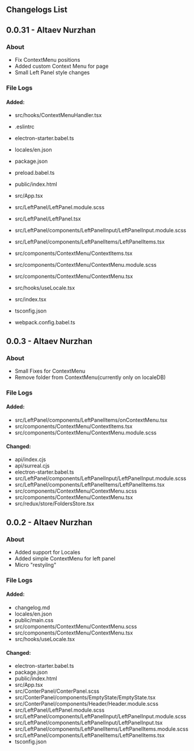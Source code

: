 ## Changelogs List

## 0.0.31 - Altaev Nurzhan

### About

- Fix ContextMenu positions
- Added custom Context Menu for page
- Small Left Panel style changes

### File Logs

#### Added: 
- src/hooks/ContextMenuHandler.tsx

- .eslintrc
- electron-starter.babel.ts
- locales/en.json
- package.json
- preload.babel.ts
- public/index.html
- src/App.tsx
- src/LeftPanel/LeftPanel.module.scss
- src/LeftPanel/LeftPanel.tsx
- src/LeftPanel/components/LeftPanelInput/LeftPanelInput.module.scss
- src/LeftPanel/components/LeftPanelItems/LeftPanelItems.tsx
- src/components/ContextMenu/ContextItems.tsx
- src/components/ContextMenu/ContextMenu.module.scss
- src/components/ContextMenu/ContextMenu.tsx
- src/hooks/useLocale.tsx
- src/index.tsx
- tsconfig.json
- webpack.config.babel.ts

## 0.0.3 - Altaev Nurzhan

### About

- Small Fixes for ContextMenu
- Remove folder from ContextMenu(currently only on localeDB)

### File Logs

#### Added:

- src/LeftPanel/components/LeftPanelItems/onContextMenu.tsx
- src/components/ContextMenu/ContextItems.tsx
- src/components/ContextMenu/ContextMenu.module.scss

#### Changed:

- api/index.cjs
- api/surreal.cjs
- electron-starter.babel.ts
- src/LeftPanel/components/LeftPanelInput/LeftPanelInput.module.scss
- src/LeftPanel/components/LeftPanelItems/LeftPanelItems.tsx
- src/components/ContextMenu/ContextMenu.scss
- src/components/ContextMenu/ContextMenu.tsx
- src/redux/store/FoldersStore.tsx
## 0.0.2 - Altaev Nurzhan

### About

- Added support for Locales
- Added simple ContextMenu for left panel
- Micro "restyilng"

### File Logs

#### Added:

- changelog.md
- locales/en.json
- public/main.css
- src/components/ContextMenu/ContextMenu.scss
- src/components/ContextMenu/ContextMenu.tsx
- src/hooks/useLocale.tsx

#### Changed:

- electron-starter.babel.ts
- package.json
- public/index.html
- src/App.tsx
- src/ConterPanel/ConterPanel.scss
- src/ConterPanel/components/EmptyState/EmptyState.tsx
- src/ConterPanel/components/Header/Header.module.scss
- src/LeftPanel/LeftPanel.module.scss
- src/LeftPanel/components/LeftPanelInput/LeftPanelInput.module.scss
- src/LeftPanel/components/LeftPanelInput/LeftPanelInput.tsx
- src/LeftPanel/components/LeftPanelItems/LeftPanelItems.module.scss
- src/LeftPanel/components/LeftPanelItems/LeftPanelItems.tsx
- tsconfig.json
